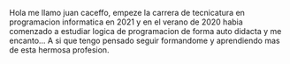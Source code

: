 Hola me llamo juan caceffo, empeze la carrera de tecnicatura en programacion informatica 
en 2021 y en el verano de 2020 habia comenzado a estudiar logica de programacion de forma auto didacta y me encanto... A si que tengo pensado seguir formandome y aprendiendo mas de esta hermosa profesion.